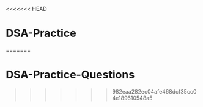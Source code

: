 <<<<<<< HEAD
# DSA-Practice
=======
# DSA-Practice-Questions
>>>>>>> 982eaa282ec04afe468dcf35cc04e189610548a5
